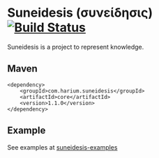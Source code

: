 Suneidesis (συνείδησις) [![Build Status](https://travis-ci.org/Harium/suneidesis.svg?branch=master)](https://travis-ci.org/Harium/suneidesis)
=======================

Suneidesis is a project to represent knowledge.

## Maven
```
<dependency>
    <groupId>com.harium.suneidesis</groupId>
    <artifactId>core</artifactId>
    <version>1.1.0</version>
</dependency>
```

## Example

See examples at [suneidesis-examples](https://github.com/Harium/suneidesis-examples/)
